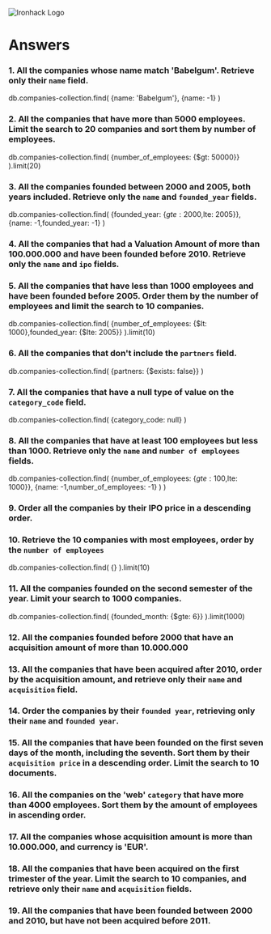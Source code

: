 ![Ironhack Logo](https://i.imgur.com/1QgrNNw.png)

# Answers

### 1. All the companies whose name match 'Babelgum'. Retrieve only their `name` field.

db.companies-collection.find( {name: 'Babelgum'}, {name: -1} )

### 2. All the companies that have more than 5000 employees. Limit the search to 20 companies and sort them by **number of employees**.

db.companies-collection.find( {number_of_employees: {$gt: 50000}} ).limit(20)

### 3. All the companies founded between 2000 and 2005, both years included. Retrieve only the `name` and `founded_year` fields.

db.companies-collection.find( {founded_year: {$gte: 2000,$lte: 2005}}, {name: -1,founded_year: -1} )

### 4. All the companies that had a Valuation Amount of more than 100.000.000 and have been founded before 2010. Retrieve only the `name` and `ipo` fields.



### 5. All the companies that have less than 1000 employees and have been founded before 2005. Order them by the number of employees and limit the search to 10 companies.

db.companies-collection.find( {number_of_employees: {$lt: 1000},founded_year: {$lte: 2005}} ).limit(10)

### 6. All the companies that don't include the `partners` field.

db.companies-collection.find( {partners: {$exists: false}} )

### 7. All the companies that have a null type of value on the `category_code` field.

db.companies-collection.find( {category_code: null} )

### 8. All the companies that have at least 100 employees but less than 1000. Retrieve only the `name` and `number of employees` fields.

db.companies-collection.find( {number_of_employees: {$gte: 100,$lte: 1000}}, {name: -1,number_of_employees: -1} ) )

### 9. Order all the companies by their IPO price in a descending order.



### 10. Retrieve the 10 companies with most employees, order by the `number of employees`

db.companies-collection.find( {} ).limit(10)

### 11. All the companies founded on the second semester of the year. Limit your search to 1000 companies.

db.companies-collection.find( {founded_month: {$gte: 6}} ).limit(1000)

### 12. All the companies founded before 2000 that have an acquisition amount of more than 10.000.000



### 13. All the companies that have been acquired after 2010, order by the acquisition amount, and retrieve only their `name` and `acquisition` field.



### 14. Order the companies by their `founded year`, retrieving only their `name` and `founded year`.



### 15. All the companies that have been founded on the first seven days of the month, including the seventh. Sort them by their `acquisition price` in a descending order. Limit the search to 10 documents.



### 16. All the companies on the 'web' `category` that have more than 4000 employees. Sort them by the amount of employees in ascending order.



### 17. All the companies whose acquisition amount is more than 10.000.000, and currency is 'EUR'.



### 18. All the companies that have been acquired on the first trimester of the year. Limit the search to 10 companies, and retrieve only their `name` and `acquisition` fields.



### 19. All the companies that have been founded between 2000 and 2010, but have not been acquired before 2011.



